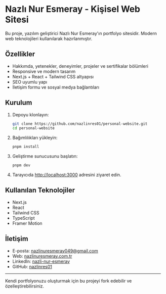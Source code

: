# Nazlı Nur Esmeray - Kişisel Web Sitesi

Bu proje, yazılım geliştirici Nazlı Nur Esmeray'ın portfolyo sitesidir. Modern web teknolojileri kullanılarak hazırlanmıştır.

## Özellikler

- Hakkımda, yetenekler, deneyimler, projeler ve sertifikalar bölümleri
- Responsive ve modern tasarım
- Next.js + React + Tailwind CSS altyapısı
- SEO uyumlu yapı
- İletişim formu ve sosyal medya bağlantıları

## Kurulum

1. Depoyu klonlayın:
   ```sh
   git clone https://github.com/nazlinres01/personal-website.git
   cd personal-website
   ```

2. Bağımlılıkları yükleyin:
   ```sh
   pnpm install
   ```

3. Geliştirme sunucusunu başlatın:
   ```sh
   pnpm dev
   ```

4. Tarayıcıda [http://localhost:3000](http://localhost:3000) adresini ziyaret edin.

## Kullanılan Teknolojiler

- Next.js
- React
- Tailwind CSS
- TypeScript
- Framer Motion

## İletişim

- E-posta: nazlinuresmeray049@gmail.com
- Web: [nazlinuresmeray.com.tr](https://nazlinuresmeray.com.tr)
- LinkedIn: [nazli-nur-esmeray](https://www.linkedin.com/in/nazli-nur-esmeray-155a36213/)
- GitHub: [nazlinres01](https://github.com/nazlinres01)

---

Kendi portfolyonuzu oluşturmak için bu projeyi fork edebilir ve özelleştirebilirsiniz.
